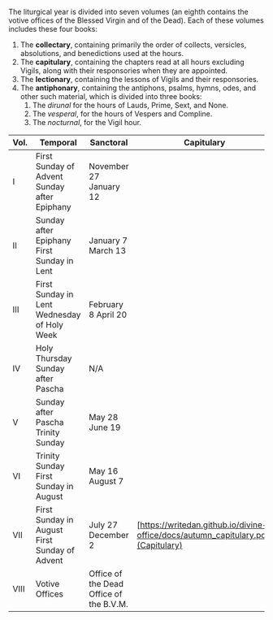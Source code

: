 The liturgical year is divided into seven volumes (an eighth contains the votive offices of the Blessed Virgin and of the Dead). Each of these volumes includes these four books:

1. The **collectary**, containing primarily the order of collects, versicles, absolutions, and benedictions used at the hours.
2. The **capitulary**, containing the chapters read at all hours excluding Vigils, along with their responsories when they are appointed.
3. The **lectionary**, containing the lessons of Vigils and their responsories.
4. The **antiphonary**, containing the antiphons, psalms, hymns, odes, and other such material, which is divided into three books:
	1. The *dirunal* for the hours of Lauds, Prime, Sext, and None.
	2. The *vesperal*, for the hours of Vespers and Compline.
	3. The *nocturnal*, for the Vigil hour.

| Vol. | Temporal                                      | Sanctoral                               | Capitulary                                                          | Collectary                                                          | Nocturnal | Dirunal | Vesperal                                                           |
|------|-----------------------------------------------|-----------------------------------------|---------------------------------------------------------------------|---------------------------------------------------------------------|-----------|---------|--------------------------------------------------------------------|
| I    | First Sunday of Advent Sunday after Epiphany  | November 27 January 12                  |                                                                     |                                                                     |           |         |                                                                    |
| II   | Sunday after Epiphany First Sunday in Lent    | January 7 March 13                      |                                                                     |                                                                     |           |         |                                                                    |
| III  | First Sunday in Lent Wednesday of Holy Week   | February 8 April 20                     |                                                                     |                                                                     |           |         |                                                                    |
| IV   | Holy Thursday Sunday after Pascha             | N/A                                     |                                                                     |                                                                     |           |         |                                                                    |
| V    | Sunday after Pascha Trinity Sunday            | May 28 June 19                          |                                                                     |                                                                     |           |         |                                                                    |
| VI   | Trinity Sunday First Sunday in August         | May 16 August 7                         |                                                                     |                                                                     |           |         |                                                                    |
| VII  | First Sunday in August First Sunday of Advent | July 27 December 2                      | [https://writedan.github.io/divine-office/docs/autumn_capitulary.pdf](Capitulary) | [https://writedan.github.io/divine-office/docs/autumn_collectary.pdf](Collectary) |           |         | [https://writedan.github.io/divine-office/docs/autumn_vesperale.pdf](Vesperal) |
| VIII | Votive Offices                                | Office of the Dead Office of the B.V.M. |                                                                     |                                                                     |           |         |                                                                    |